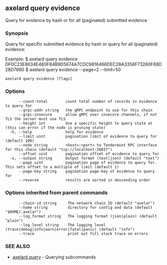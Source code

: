 ## axelard query evidence

Query for evidence by hash or for all (paginated) submitted evidence

### Synopsis

Query for specific submitted evidence by hash or query for all (paginated) evidence:

Example:
$ axelard query evidence DF0C23E8634E480F84B9D5674A7CDC9816466DEC28A3358F73260F68D28D7660
$ axelard query evidence --page=2 --limit=50

```
axelard query evidence [flags]
```

### Options

```
      --count-total        count total number of records in evidence to query for
      --grpc-addr string   the gRPC endpoint to use for this chain
      --grpc-insecure      allow gRPC over insecure channels, if not TLS the server must use TLS
      --height int         Use a specific height to query state at (this can error if the node is pruning state)
  -h, --help               help for evidence
      --limit uint         pagination limit of evidence to query for (default 100)
      --node string        <host>:<port> to Tendermint RPC interface for this chain (default "tcp://localhost:26657")
      --offset uint        pagination offset of evidence to query for
  -o, --output string      Output format (text|json) (default "text")
      --page uint          pagination page of evidence to query for. This sets offset to a multiple of limit (default 1)
      --page-key string    pagination page-key of evidence to query for
      --reverse            results are sorted in descending order
```

### Options inherited from parent commands

```
      --chain-id string     The network chain ID (default "axelar")
      --home string         directory for config and data (default "$HOME/.axelar")
      --log_format string   The logging format (json|plain) (default "plain")
      --log_level string    The logging level (trace|debug|info|warn|error|fatal|panic) (default "info")
      --trace               print out full stack trace on errors
```

### SEE ALSO

- [axelard query](axelard_query.md) - Querying subcommands
